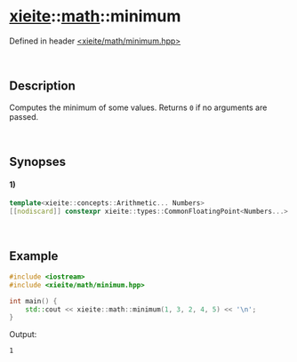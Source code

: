 # [xieite](../../xieite.md)\:\:[math](../../math.md)\:\:minimum
Defined in header [<xieite/math/minimum.hpp>](../../../include/xieite/math/minimum.hpp)

&nbsp;

## Description
Computes the minimum of some values. Returns `0` if no arguments are passed.

&nbsp;

## Synopses
#### 1)
```cpp
template<xieite::concepts::Arithmetic... Numbers>
[[nodiscard]] constexpr xieite::types::CommonFloatingPoint<Numbers...> minimum(const Numbers... values) noexcept;
```

&nbsp;

## Example
```cpp
#include <iostream>
#include <xieite/math/minimum.hpp>

int main() {
    std::cout << xieite::math::minimum(1, 3, 2, 4, 5) << '\n';
}
```
Output:
```
1
```
